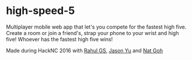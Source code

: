 # high-speed-5
Multiplayer mobile web app that let's you compete for the fastest high five. Create a room or join a friend's, strap your phone to your wrist and high five! Whoever has the fastest high five wins!

Made during HackNC 2016 with [Rahul GS](https://www.github.com/rahulgs12), [Jason Yu](https://www.github.com/jyu6154) and [Nat Goh](https://www.github.com/natgohwk)
